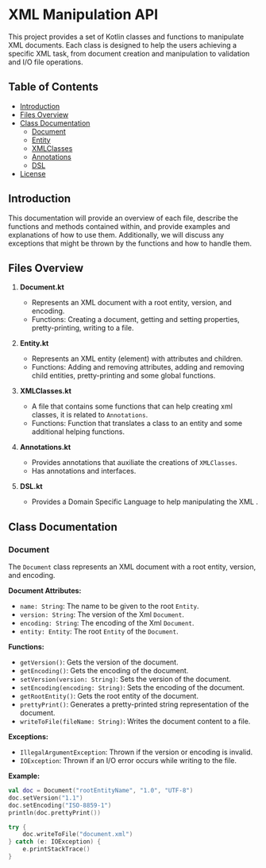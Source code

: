 # XML Manipulation API

This project provides a set of Kotlin classes and functions to manipulate XML documents. Each class is designed to help the users achieving a specific XML task, from document creation and manipulation to validation and I/O file operations.

## Table of Contents

- [Introduction](#introduction)
- [Files Overview](#files-overview)
- [Class Documentation](#class-documentation)
  - [Document](#document)
  - [Entity](#entity)
  - [XMLClasses](#xmlclasses)
  - [Annotations](#annotations)
  - [DSL](#dsl)
- [License](#license)

## Introduction

This documentation will provide an overview of each file, describe the functions and methods contained within, and provide examples and explanations of how to use them. Additionally, we will discuss any exceptions that might be thrown by the functions and how to handle them.

## Files Overview

1. **Document.kt**
   - Represents an XML document with a root entity, version, and encoding.
   - Functions: Creating a document, getting and setting properties, pretty-printing, writing to a file.
   
2. **Entity.kt**
   - Represents an XML entity (element) with attributes and children.
   - Functions: Adding and removing attributes, adding and removing child entities, pretty-printing and some global functions.
   
3. **XMLClasses.kt**
   - A file that contains some functions that can help creating xml classes, it is related to `Annotations`.
   - Functions: Function that translates a class to an entity and some additional helping functions.
   
4. **Annotations.kt**
   - Provides annotations that auxiliate the creations of `XMLClasses`.
   - Has annotations and interfaces.
   
5. **DSL.kt**
   - Provides a Domain Specific Language to help manipulating the XML .
   
## Class Documentation

### Document

The `Document` class represents an XML document with a root entity, version, and encoding.

**Document Attributes:**
- `name: String`: The name to be given to the root `Entity`.
- `version: String`: The version of the Xml `Document`.
- `encoding: String`: The encoding of the Xml `Document`.
- `entity: Entity`: The root `Entity` of the `Document`.

**Functions:**
- `getVersion()`: Gets the version of the document.
- `getEncoding()`: Gets the encoding of the document.
- `setVersion(version: String)`: Sets the version of the document.
- `setEncoding(encoding: String)`: Sets the encoding of the document.
- `getRootEntity()`: Gets the root entity of the document.
- `prettyPrint()`: Generates a pretty-printed string representation of the document.
- `writeToFile(fileName: String)`: Writes the document content to a file.

**Exceptions:**
- `IllegalArgumentException`: Thrown if the version or encoding is invalid.
- `IOException`: Thrown if an I/O error occurs while writing to the file.

**Example:**
```kotlin
val doc = Document("rootEntityName", "1.0", "UTF-8")
doc.setVersion("1.1")
doc.setEncoding("ISO-8859-1")
println(doc.prettyPrint())

try {
    doc.writeToFile("document.xml")
} catch (e: IOException) {
    e.printStackTrace()
}
